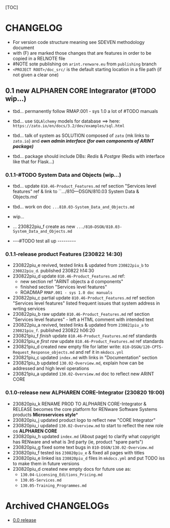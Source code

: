 

[TOC]


# CHANGELOG

- For version code structure meaning see SDEVEN methodology document
- with (F) are marked those changes that are features in order to be copied in a RELNOTE file
- #NOTE sote publishing on `arint.renware.eu` from `publishing` branch
- `<PROJECT ROOT>/doc_src/` is the default starting location in a file path (if not given a clear one)





## 0.1 new ALPHAREN CORE Integrarator (#TODO wip...)


* tbd... permanently follow RMAP.001 - sys 1.0 a lot of #TODO manuals

* tbd... use `SQLAlchemy` models for database ==> here: `https://zato.io/en/docs/3.2/dev/examples/sql.html`

* tbd... talk of system as SOLUTION composed of `zato` (mk links to `zato.io`) and ***own admin interface (for own components of ARINT package)***
* tbd... package should include DBs: *Redis* & *Postgre* (Redis with interface like that for Flask...)





### 0.1.1-#TODO System Data and Objects (wip...)

* tbd... update `810.46-Product_Features.md` ref section "Services level features" ref & link to ``.../810—DSGN/810.03 System Data & Objects.md`

* tbd... work on doc `...810.03-System_Data_and_Objects.md`

* wip...

* ... 230822piu_f create as new `.../810—DSGN/810.03-System_Data_and_Objects.md`
* ---#TODO test all up ---------











### 0.1.1-release product Features (230822 14:30)

* 230822piu_e revived, tested links & updated from `230822piu_b` to `230822piu_d`. published 230822 h14:30
* 230822piu_d update `810.46-Product_Features.md` ref:
    * new section ref "ARINT objects a d components"
    * finished section "Services level features"
    * ROADMAP `RMAP.001 - sys 1.0 doc manuals`
* 230822piu_c partial update `810.46-Product_Features.md` ref section "Services level features" listed frequent issues that system address in wrting services
* 230822piu_b raw update `810.46-Product_Features.md` ref section "Services level features" - left a HTML comment with intended text
* 230822piu_a revived, tested links & updated from `230821piu_a` to `230821piu_f`. published 230822 h06:20
* 230821piu_f _finish_ update `810.46-Product_Features.md` ref standards
* 230821piu_e _first raw_ update `810.46-Product_Features.md` ref standards
* 230821piu_d created new empty file for latter write:  `810-DSGN/120-CPTS-Request_Response_objects.md` and ref it in `mkdocs.ynl`
* 230821piu_c updated `index.md` with links in "Documentation" section
* 230821piu_b updated `130.02-Overview.md`, explain how can be addressed and high level operations
* 230821piu_a updated `130.02-Overview.md` doc to reflect new ARINT CORE




### 0.1.0-release new ALPHAREN CORE-Integrator (230820 19:00)

* 230820piu_k RENAME PROD TO ALPHAREN CORE-Integrator & RELEASE becomes the core platform for RENware Software Systems products **Microservices style***
* 230820piu_j updated product logo to reflect new "CORE Integrator"
* 230820piu_i updated `130.02-Overview.md` to start to reflect the new role os **ALPHAREN CORE**
* 230820piu_h updated `index.md` (About page) to clarify what copyright has RENware and what is 3rd party (ie, product "spare parts")
* 230820piu_g fixed some text bugs in `810-DSGN/130.02-Overview.md`
* 230820piu_f tested iss `230820piu_e` & fixed all pages with titles
* 230820piu_e linked iss `230820piu_d` files in `mkdocs.yml` and put TODO iss to make them in future versions
* 230820piu_d created new empty docs for future use as:
    * `130.04-Licensing_Editions_Pricing.md`
    * `130.05-Services.md`
    * `130.05-Training_Programmes.md`










# Archived CHANGELOGs

* [0.0 release](version_history/CHANGELOG_v0.0.md)


